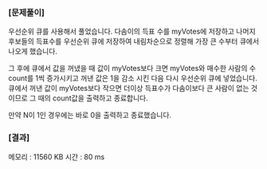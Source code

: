 ### [문제풀이]
우선순위 큐를 사용해서 풀었습니다. 다솜이의 득표 수를 myVotes에 저장하고 나머지 후보들의 득표수를 우선순위 큐에 저장하여 내림차순으로 정렬해 가장 큰 수부터 큐에서 나오게 했습니다.

그 후에 큐에서 값을 꺼냈을 때 값이 myVotes보다 크면 myVotes와 매수한 사람의 수 count를 1씩 증가시키고 꺼낸 값은 1을 감소 시킨 다음 다시 우선순위 큐에 넣었습니다.
큐에서 꺼낸 값이 myVotes보다 작으면 더이상 득표수가 다솜이보다 큰 사람이 없는 것이므로 그 때의 count값을 출력하고 종료합니다.

만약 N이 1인 경우에는 바로 0을 출력하고 종료했습니다.

### [결과]
메모리 : 11560 KB
시간 : 80 ms